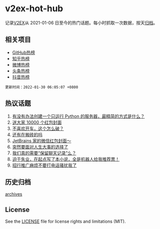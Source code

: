 # v2ex-hot-hub

 记录[V2EX](https://www.v2ex.com/)从 2021-01-06 日至今的热门话题。每小时抓取一次数据，按天[归档](archives)。
 
 ## 相关项目

- [GitHub热榜](https://github.com/snaildev/github-hot-hub)
- [知乎热榜](https://github.com/snaildev/zhihu-hot-hub)
- [微博热榜](https://github.com/snaildev/weibo-hot-hub)
- [头条热榜](https://github.com/snaildev/toutiao-hot-hub)
- [抖音热榜](https://github.com/snaildev/douyin-hot-hub)


 `更新时间：2022-01-30 06:05:07 +0800`

## 热议话题

1. [有没有办法创建一个只运行 Python 的服务器，最精简的方式是什么？](https://www.v2ex.com/t/831269)
1. [送大家 10000 个红包封面](https://www.v2ex.com/t/831223)
1. [不喜欢开车，这个怎么破？](https://www.v2ex.com/t/831274)
1. [还有在搬砖的吗](https://www.v2ex.com/t/831271)
1. [JetBrains 家的微信红包封面～](https://www.v2ex.com/t/831233)
1. [突然要面对人生大事的选择了](https://www.v2ex.com/t/831314)
1. [我们真的需要“保留聊天记录”么？](https://www.v2ex.com/t/831336)
1. [迫于失业，在起点写了本小说，全是机器人给我推荐票！](https://www.v2ex.com/t/831260)
1. [招行推广麻烦不要打电话骚扰我了](https://www.v2ex.com/t/831304)

## 历史归档

[archives](archives)

## License

See the [LICENSE](LICENSE) file for license rights and limitations (MIT).
